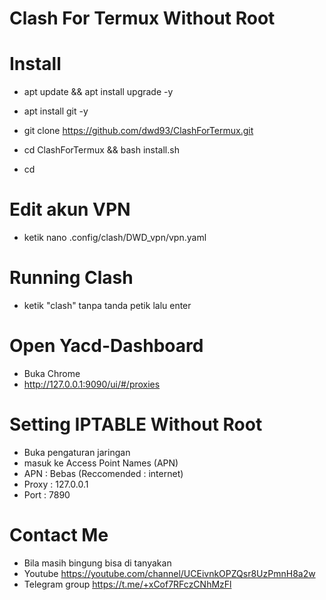 # Clash For Termux Without Root

# Install
- apt update && apt install upgrade -y

- apt install git -y

- git clone https://github.com/dwd93/ClashForTermux.git

- cd ClashForTermux && bash install.sh

- cd

# Edit akun VPN
- ketik nano .config/clash/DWD_vpn/vpn.yaml

# Running Clash
- ketik "clash" tanpa tanda petik lalu enter

# Open Yacd-Dashboard
- Buka Chrome
- http://127.0.0.1:9090/ui/#/proxies

# Setting IPTABLE Without Root
- Buka pengaturan jaringan
- masuk ke Access Point Names (APN)
- APN : Bebas (Reccomended : internet)
- Proxy : 127.0.0.1
- Port : 7890

# Contact Me
- Bila masih bingung bisa di tanyakan 
- Youtube https://youtube.com/channel/UCEivnkOPZQsr8UzPmnH8a2w
- Telegram group https://t.me/+xCof7RFczCNhMzFl

